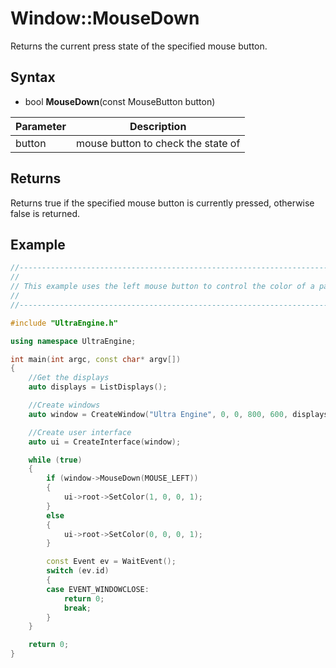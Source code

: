 # Window::MouseDown

Returns the current press state of the specified mouse button.

## Syntax

- bool **MouseDown**(const MouseButton button)

| Parameter | Description |
|---|---|
| button | mouse button to check the state of |

## Returns

Returns true if the specified mouse button is currently pressed, otherwise false is returned.

## Example

```c++
//-------------------------------------------------------------------------------------------------
//
// This example uses the left mouse button to control the color of a panel widget.
//
//-------------------------------------------------------------------------------------------------

#include "UltraEngine.h"

using namespace UltraEngine;

int main(int argc, const char* argv[])
{
    //Get the displays
    auto displays = ListDisplays();

    //Create windows
    auto window = CreateWindow("Ultra Engine", 0, 0, 800, 600, displays[0]);

    //Create user interface
    auto ui = CreateInterface(window);

    while (true)
    {
        if (window->MouseDown(MOUSE_LEFT))
        {
            ui->root->SetColor(1, 0, 0, 1);
        }
        else
        {
            ui->root->SetColor(0, 0, 0, 1);
        }

        const Event ev = WaitEvent();
        switch (ev.id)
        {
        case EVENT_WINDOWCLOSE:
            return 0;
            break;
        }
    }

    return 0;
}
```
